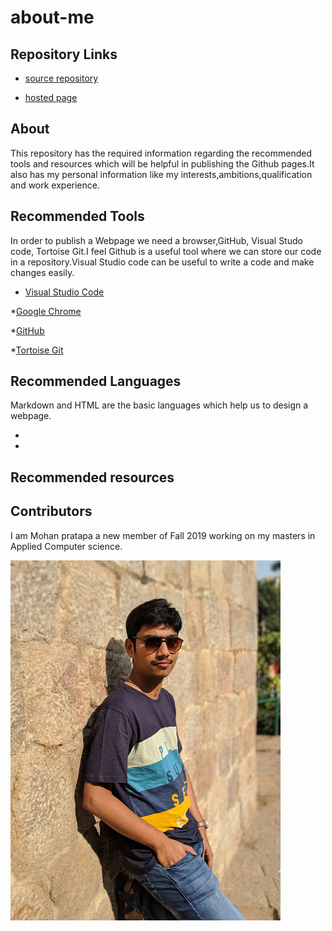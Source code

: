 # about-me

## Repository Links
* [source repository](https://github.com/mohanpratapa/about-me)

* [hosted page](https://mohanpratapa.github.io/about-me/)

## About

This repository has the required information regarding the recommended tools and resources which will be helpful in publishing the Github pages.It also has my personal information like my interests,ambitions,qualification and work experience.

## Recommended Tools

In order to publish a Webpage we need a browser,GitHub, Visual Studo code, Tortoise Git.I feel Github is a useful tool where we can store our code in a repository.Visual Studio code can be useful to write a code and make changes easily.

* [Visual Studio Code](https://code.visualstudio.com/docs)

*[Google Chrome](https://www.google.com/chrome/)

*[GitHub](https://github.com/)

*[Tortoise Git](https://tortoisegit.org/)

## Recommended Languages

Markdown and HTML are the basic languages which help us to design a webpage.

*
*

## Recommended resources









## Contributors

I am Mohan pratapa a new member of Fall 2019 working on my masters in Applied Computer science.

![Mohan](Mohan.jpg)



